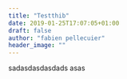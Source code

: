 ```yaml
---
title: "Testthib"
date: 2019-01-25T17:07:05+01:00
draft: false
author: "fabien pellecuier"
header_image: ""
---
```


sadasdasdasdads
asas
